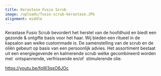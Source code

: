 ```yaml
---
title: Kerastase Fusio Scrub
image: /uploads/fusio-scrub-kerastase.JPG
alignment: middle
---
```


Kerastase Fusio Scrub bevordert het herstel van de hoofdhuid en biedt een gezonde & ontgifte basis voor het haar. Wij bieden een ritueel in de kapsalon aan welke custommade is. De samenstelling van de scrub en de oli&euml;n gebeurt op basis van een persoonlijk advies. Het assortiment bestaat uit een energiegevende en kalmerende scrub welke gecombineerd worden met &nbsp;ontspannende, verfrissende en/of&nbsp; stimulerende olie.

https://youtu.be/fqW3qsO6JOc

&nbsp;